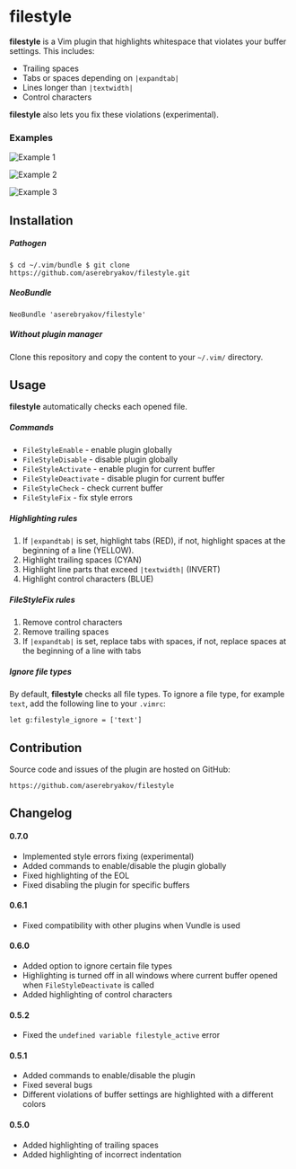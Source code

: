 filestyle
=========

**filestyle** is a Vim plugin that highlights whitespace that violates your
buffer settings. This includes:

* Trailing spaces
* Tabs or spaces depending on `|expandtab|`
* Lines longer than `|textwidth|`
* Control characters

**filestyle** also lets you fix these violations (experimental).

### Examples

![Example 1](https://cloud.githubusercontent.com/assets/985977/7272222/9809dbec-e8e9-11e4-8a43-47e0374ccbe0.png)

![Example 2](https://cloud.githubusercontent.com/assets/985977/7272223/980cb506-e8e9-11e4-8b3e-418506344c6b.png)

![Example 3](https://cloud.githubusercontent.com/assets/985977/7272224/98100864-e8e9-11e4-9e09-45b217125bcb.png)

Installation
------------

##### Pathogen

    $ cd ~/.vim/bundle $ git clone https://github.com/aserebryakov/filestyle.git

##### NeoBundle

    NeoBundle 'aserebryakov/filestyle'

##### Without plugin manager

Clone this repository and copy the content to your `~/.vim/` directory.

Usage
-----

**filestyle** automatically checks each opened file.

##### Commands

  * `FileStyleEnable`     - enable plugin globally
  * `FileStyleDisable`    - disable plugin globally
  * `FileStyleActivate`   - enable plugin for current buffer
  * `FileStyleDeactivate` - disable plugin for current buffer
  * `FileStyleCheck`      - check current buffer
  * `FileStyleFix`        - fix style errors

##### Highlighting rules

1. If `|expandtab|` is set, highlight tabs (RED), if not, highlight spaces at
the beginning of a line (YELLOW).
1. Highlight trailing spaces (CYAN)
1. Highlight line parts that exceed `|textwidth|` (INVERT)
1. Highlight control characters (BLUE)

##### FileStyleFix rules

1. Remove control characters
1. Remove trailing spaces
1. If `|expandtab|` is set, replace tabs with spaces, if not, replace spaces at
the beginning of a line with tabs

##### Ignore file types

By default, **filestyle** checks all file types. To ignore a file type, for
example `text`, add the following line to your `.vimrc`:

    let g:filestyle_ignore = ['text']

Contribution
------------

Source code and issues of the plugin are hosted on GitHub:

    https://github.com/aserebryakov/filestyle

Changelog
---------

#### 0.7.0

* Implemented style errors fixing (experimental)
* Added commands to enable/disable the plugin globally
* Fixed highlighting of the EOL
* Fixed disabling the plugin for specific buffers

#### 0.6.1

* Fixed compatibility with other plugins when Vundle is used

#### 0.6.0

* Added option to ignore certain file types
* Highlighting is turned off in all windows where current buffer opened when
 `FileStyleDeactivate` is called
* Added highlighting of control characters

#### 0.5.2

* Fixed the `undefined variable filestyle_active` error

#### 0.5.1

* Added commands to enable/disable the plugin
* Fixed several bugs
* Different violations of buffer settings are highlighted with a different colors

#### 0.5.0

* Added highlighting of trailing spaces
* Added highlighting of incorrect indentation
